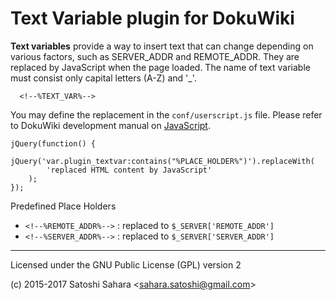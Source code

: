 Text Variable plugin for DokuWiki
===================================

**Text variables** provide a way to insert text that can change depending on various factors, such as SERVER_ADDR and REMOTE_ADDR. They are replaced by JavaScript when the page loaded.
The name of text variable must consist only capital letters (A-Z) and '_'.

```
  <!--%TEXT_VAR%-->
```

You may define the replacement in the `conf/userscript.js` file. Please refer to DokuWiki development manual on [JavaScript](https://www.dokuwiki.org/devel:javascript).

```
jQuery(function() {
    jQuery('var.plugin_textvar:contains("%PLACE_HOLDER%")').replaceWith(
        'replaced HTML content by JavaScript'
    );
});

```

Predefined Place Holders
* `<!--%REMOTE_ADDR%-->` : replaced to `$_SERVER['REMOTE_ADDR']`
* `<!--%SERVER_ADDR%-->` : replaced to `$_SERVER['SERVER_ADDR']`

----
Licensed under the GNU Public License (GPL) version 2

(c) 2015-2017 Satoshi Sahara \<sahara.satoshi@gmail.com>
